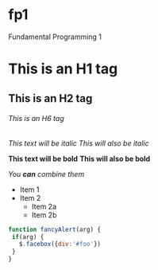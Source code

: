 # fp1
Fundamental Programming 1
  
# This is an H1 tag
## This is an H2 tag
###### This is an H6 tag

*This text will be italic*
_This will also be italic_

**This text will be bold**
__This will also be bold__

_You **can** combine them_

* Item 1
* Item 2
  * Item 2a
  * Item 2b
  
 ```javascript
function fancyAlert(arg) {
  if(arg) {
    $.facebox({div:'#foo'})
  }
}
```
